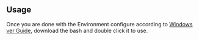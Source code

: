 ## Usage
Once you are done with the Environment configure according to [Windows ver Guide](README-Windows.md), download the bash and double click it to use.

